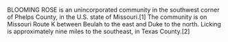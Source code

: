 BLOOMING ROSE is an unincorporated community in the southwest corner of Phelps County, in the U.S. state of Missouri.[1] The community is on Missouri Route K between Beulah to the east and Duke to the north. Licking is approximately nine miles to the southeast, in Texas County.[2]
